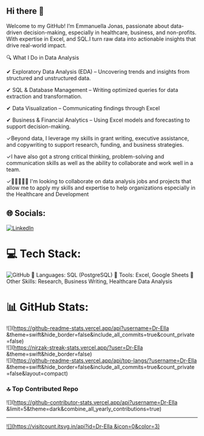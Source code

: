 ## Hi there 👋
Welcome to my GitHub! I’m Emmanuella Jonas, passionate about data-driven decision-making, especially in healthcare, business, and non-profits. With expertise in Excel, and SQL.I turn raw data into actionable insights that drive real-world impact.

🔍 What I Do in Data Analysis

✔ Exploratory Data Analysis (EDA) – Uncovering trends and insights from structured and unstructured data. 

✔ SQL & Database Management – Writing optimized queries for data extraction and transformation. 

✔ Data Visualization – Communicating findings through Excel 

✔ Business & Financial Analytics – Using Excel models and forecasting to support decision-making.

✓Beyond data, I leverage my skills in grant writing, executive assistance, and copywriting to support research, funding, and business strategies.

✓I have also got a strong critical thinking, problem-solving and communication skills as well as the ability to collaborate and work well in a team.

✓👩🏻‍🤝‍👨🏽 I'm looking to collaborate on data analysis jobs and projects that allow me to apply my skills and expertise to help organizations especially in the Healthcare and Development

## 🌐 Socials:
[![LinkedIn](https://img.shields.io/badge/LinkedIn-%230077B5.svg?logo=linkedin&logoColor=white)](https://linkedin.com/in/https://www.linkedin.com/in/jonas-emmanuella-76014b2ba?) 

# 💻 Tech Stack:
![GitHub](https://img.shields.io/badge/github-%23121011.svg?style=flat&logo=github&logoColor=white)
🔹 Languages: SQL (PostgreSQL)
🔹 Tools: Excel, Google Sheets 
🔹 Other Skills: Research, Business Writing, Healthcare Data Analysis

# 📊 GitHub Stats:
![](https://github-readme-stats.vercel.app/api?username=Dr-Ella &theme=swift&hide_border=false&include_all_commits=true&count_private=false)<br/>
![](https://nirzak-streak-stats.vercel.app/?user=Dr-Ella &theme=swift&hide_border=false)<br/>
![](https://github-readme-stats.vercel.app/api/top-langs/?username=Dr-Ella &theme=swift&hide_border=false&include_all_commits=true&count_private=false&layout=compact)

### 🔝 Top Contributed Repo
![](https://github-contributor-stats.vercel.app/api?username=Dr-Ella &limit=5&theme=dark&combine_all_yearly_contributions=true)

---
[![](https://visitcount.itsvg.in/api?id=Dr-Ella &icon=0&color=3)](https://visitcount.itsvg.in)

<!-- Proudly created with GPRM ( https://gprm.itsvg.in ) -->
